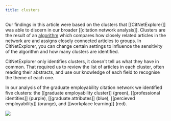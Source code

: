 ```yaml
--- 
title: clusters
---
```

Our findings in this article were based on the clusters that [[CitNetExplorer]] was able to discern in our broader [[citation network analysis]]. Clusters are the result of an [algorithm](https://link.springer.com/article/10.1007%2Fs11192-017-2300-7) which compares how closely related articles in the network are and assigns closely connected articles to groups. In CitNetExplorer, you can change certain settings to influence the sensitivity of the algorithm and how many clusters are identified. 

CitNetExplorer only identifies clusters, it doesn't tell us what they have in common. That required us to review the list of articles in each cluster, often reading their abstracts, and use our knowledge of each field to recognise the theme of each one. 

In our analysis of the graduate employability citation network we identified five clusters: the [[graduate employability cluster]] (green), [[professional identities]] (purple), [[graduate attributes]] (blue), [[percieved employability]] (orange), and [[workplace learning]] (red).

![]({{/assets/fig2.jpg}})